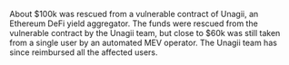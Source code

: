 About $100k was rescued from a vulnerable contract of Unagii, an Ethereum DeFi yield aggregator. The funds were rescued from the vulnerable contract by the Unagii team, but close to $60k was still taken from a single user by an automated MEV operator. The Unagii team has since reimbursed all the affected users.
